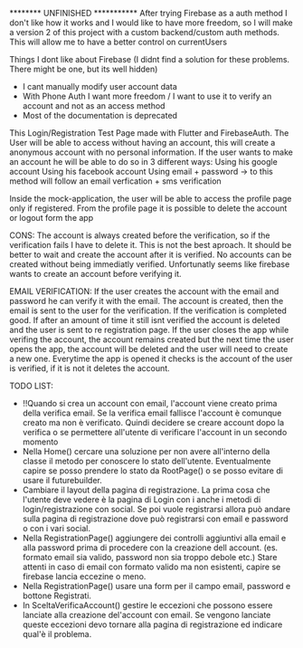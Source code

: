 
******** UNFINISHED ***********
After trying Firebase as a auth method I don't like how it works and I would like to have more freedom, so I will make a version 2 of this project with a custom backend/custom auth methods. 
This will allow me to have a better control on currentUsers

Things I dont like about Firebase (I didnt find a solution for these problems. There might be one, but its well hidden)
- I cant manually modify user account data
- With Phone Auth I want more freedom / I want to use it to verify an account and not as an access method
- Most of the documentation is deprecated



This Login/Registration Test Page made with Flutter and FirebaseAuth.
The User will be able to access without having an account, this will create a anonymous account with no personal information. 
If the user wants to make an account he will be able to do so in 3 different ways: 
  Using his google account
  Using his facebook account
  Using email + password  -> to this method will follow an email verfication + sms verification
  
Inside the mock-application, the user will be able to access the profile page only if registered. From the profile page it is possible to delete the account or logout form the app

CONS: 
The account is always created before the verification, so if the verification fails I have to delete it. This is not the best aproach. It should be better to wait and create the account after it is verified. No accounts can be created without being immediatly verified. 
Unfortunatly seems like firebase wants to create an account before verifying it. 


EMAIL VERIFICATION: 
If the user creates the account with the email and password he can verify it with the email. 
The account is created, then the email is sent to the user for the verification. If the verification is completed good. If after an amount of time it still isnt verified the account is deleted and the user is sent to re registration page. If the user closes the app while verifing the account, the account remains created but the next time the user opens the app, the account will be deleted and the user will need to create a new one. 
Everytime the app is opened it checks is the account of the user is verified, if it is not it deletes the account. 



TODO LIST: 
- !!Quando si crea un account con email, l'account viene creato prima della verifica email. Se la verifica email fallisce l'account è comunque creato ma non è verificato. Quindi decidere se creare account dopo la verifica o se permettere all'utente di verificare l'account in un secondo momento
- Nella Home() cercare una soluzione per non avere all'interno della classe il metodo per conoscere lo stato dell'utente. Eventualmente capire se posso prendere lo stato da RootPage() o se posso evitare di usare il futurebuilder.
- Cambiare il layout della pagina di registrazione. La prima cosa che l'utente deve vedere è la pagina di Login con i anche i metodi di login/registrazione con social. Se poi vuole registrarsi allora può andare sulla pagina di registrazione dove può registrarsi con email e password o con i vari social. 
- Nella RegistrationPage() aggiungere dei controlli aggiuntivi alla email e alla password prima di procedere con la creazione dell account. (es. formato email sia valido, password non sia troppo debole etc.) Stare attenti in caso di email con formato valido ma non esistenti, capire se firebase lancia eccezine o meno. 
- Nella RegistrationPage() usare una form per il campo email, password e bottone Registrati. 
- In SceltaVerificaAccount() gestire le eccezioni che possono essere lanciate alla creazione del'account con email. Se vengono lanciate queste eccezioni devo tornare alla pagina di registrazione ed indicare qual'è il problema. 